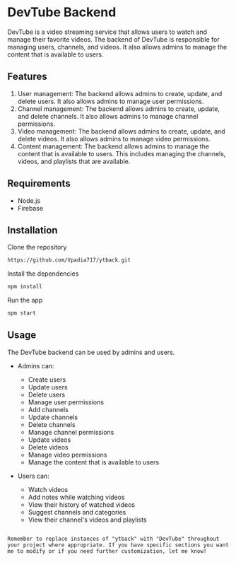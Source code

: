 # DevTube Backend
DevTube is a video streaming service that allows users to watch and manage their favorite videos. The backend of DevTube is responsible for managing users, channels, and videos. It also allows admins to manage the content that is available to users.

## Features
1. User management: The backend allows admins to create, update, and delete users. It also allows admins to manage user permissions.
2. Channel management: The backend allows admins to create, update, and delete channels. It also allows admins to manage channel permissions.
3. Video management: The backend allows admins to create, update, and delete videos. It also allows admins to manage video permissions.
4. Content management: The backend allows admins to manage the content that is available to users. This includes managing the channels, videos, and playlists that are available.

## Requirements
* Node.js
* Firebase

## Installation
Clone the repository
```md
https://github.com/Vpadia717/ytback.git
```
Install the dependencies
```javascript
npm install
```
Run the app
```javascript
npm start
```

## Usage
The DevTube backend can be used by admins and users.

* Admins can:
  * Create users
  * Update users
  * Delete users
  * Manage user permissions
  * Add channels
  * Update channels
  * Delete channels
  * Manage channel permissions
  * Update videos
  * Delete videos
  * Manage video permissions
  * Manage the content that is available to users

* Users can:
  * Watch videos
  * Add notes while watching videos
  * View their history of watched videos
  * Suggest channels and categories
  * View their channel's videos and playlists
```

Remember to replace instances of "ytback" with "DevTube" throughout your project where appropriate. If you have specific sections you want me to modify or if you need further customization, let me know!
